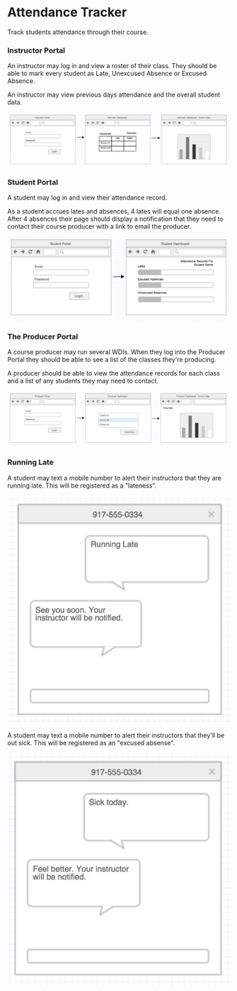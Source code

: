 # Attendance Tracker

Track students attendance through their course.

### Instructor Portal

An instructor may log in and view a roster of their class. They should be able to mark every student as Late, Unexcused Absence or Excused Absence.

An instructor may view previous days attendance and the overall student data.

![:image](diagrams_v2/attendance_01.png)

### Student Portal

A student may log in and view their attendance record.

As a student accrues lates and absences, 4 lates will equal one absence. After 4 absences their page should display a notification that they need to contact their course producer with a link to email the producer.

![:image](diagrams_v2/attendance_02.png)

### The Producer Portal

A course producer may run several WDIs.  When they log into the Producer Portal they should be able to see a list of the classes they're producing.

A producer should be able to view the attendance records for each class and a list of any students they may need to contact.

![:image](diagrams_v2/attendance_03.png)

### Running Late

A student may text a mobile number to alert their instructors that they are running late. This will be registered as a "lateness".

![:image](diagrams_v2/attendance_04.png)

A student may text a mobile number to alert their instructors that they'll be out sick. This will be registered as an "excused absense".

![:image](diagrams_v2/attendance_05.png)
